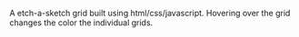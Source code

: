 A etch-a-sketch grid built using html/css/javascript. Hovering over the grid changes the color the individual grids.
